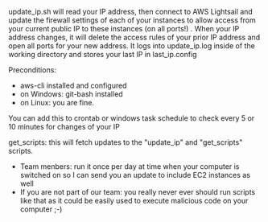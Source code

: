 
update_ip.sh will read your IP address, then connect to AWS Lightsail and update the firewall settings of each of your instances to allow access from your current public IP to these instances (on all ports!) . When  your IP address changes, it will delete the access rules of your prior IP address and open all ports for your new address.
It logs into update_ip.log inside of the working directory and stores your last IP in  last_ip.config

Preconditions: 
- aws-cli installed and configured
- on Windows: git-bash installed
- on Linux: you are fine.

You can add this to crontab or windows task schedule to check every 5 or 10 minutes for changes of your IP

get_scripts: this will fetch updates to the "update_ip" and "get_scripts" scripts. 
- Team menbers: run it once per day at time when your computer is switched on so I can send you an update to include EC2 instances as well
- If you are not part of our team: you really never ever should run scripts like that as it could be easily used to execute malicious code on your computer ;-)
